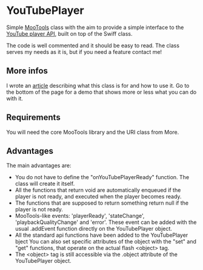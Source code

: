 # YouTubePlayer

Simple [MooTools](http://mootools.net/ "MooTools") class with the aim
to provide a simple interface to the [YouTube player
API](http://code.google.com/apis/youtube/js_api_reference.html
"YouTube JS API reference"), built on top of the Swiff class.

The code is well commented and it should be easy to read. The class
serves my needs as it is, but if you need a feature contact me!

## More infos

I wrote an
[article](http://mazzo.li/b/articles/2011-02-07-youtubeplayer.html)
describing what this class is for and how to use it. Go to the bottom
of the page for a demo that shows more or less what you can do with
it.

## Requirements
You will need the core MooTools library and the URI class from More.

## Advantages
The main advantages are:

*   You do not have to define the "onYouTubePlayerReady" function. The
    class will create it itself.
*   All the functions that return void are automatically enqueued if the
    player is not ready, and executed when the player becomes ready.
*   The functions that are supposed to return something return null if the
    player is not ready.
*   MooTools-like events: 'playerReady', 'stateChange',
    'playbackQualityChange' and 'error'. These event can be added with
    the usual .addEvent function directly on the YouTubePlayer object.
*   All the standard api functions have been added to the YouTubePlayer
    bject You can also set specific attributes of the object with the
    "set" and "get" functions, that operate on the actual flash &lt;object&gt; tag.
*   The &lt;object&gt; tag is still accessible via the .object attribute of the
    YouTubePlayer object.


